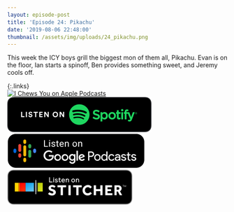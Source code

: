 ```yaml
---
layout: episode-post
title: 'Episode 24: Pikachu'
date: '2019-08-06 22:48:00'
thumbnail: /assets/img/uploads/24_pikachu.png
---
```

This week the ICY boys grill the biggest mon of them all, Pikachu. Evan is on the floor, Ian starts a spinoff, Ben provides something sweet, and Jeremy cools off.

{:.links}  
[![I Chews You on Apple Podcasts](https://linkmaker.itunes.apple.com/en-us/badge-lrg.svg?releaseDate=2019-04-16T00:00:00Z&kind=podcast&bubble=podcasts)](https://podcasts.apple.com/us/podcast/24-pikachu/id1455409177?i=1000446269169)  [![I Chews You on Spotify](/assets/img/uploads/spotify-badge-button.svg)](https://open.spotify.com/episode/3SJriRsgvor51AhKo8uGaQ)  [![I Chews You on Google Podcasts](/assets/img/uploads/google-podcasts-badge-button.svg)](https://podcasts.google.com/?feed=aHR0cHM6Ly9pY2hld3N5b3UubGlic3luLmNvbS9yc3M&episode=MGRjN2MxYTgyYzVhNDVhNjg2NDljOTUwODc5ZTc4MWI&ved=0CDQQzsICahcKEwiws7Pdw77nAhUAAAAAHQAAAAAQAQ)  [![I Chews You on Stitcher](/assets/img/uploads/stitcher-badge-button.svg)](https://www.stitcher.com/s?eid=63042739)
